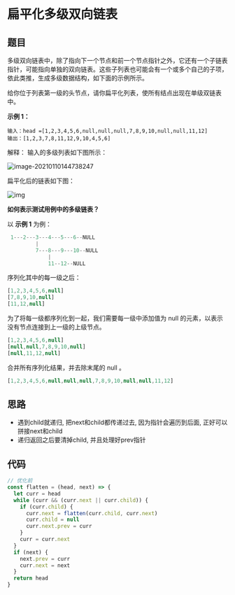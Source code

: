 # 扁平化多级双向链表

## 题目

多级双向链表中，除了指向下一个节点和前一个节点指针之外，它还有一个子链表指针，可能指向单独的双向链表。这些子列表也可能会有一个或多个自己的子项，依此类推，生成多级数据结构，如下面的示例所示。

给你位于列表第一级的头节点，请你扁平化列表，使所有结点出现在单级双链表中。

**示例 1：**

```
输入：head =[1,2,3,4,5,6,null,null,null,7,8,9,10,null,null,11,12]
输出：[1,2,3,7,8,11,12,9,10,4,5,6]
```

解释：
输入的多级列表如下图所示：

![image-20210110144738247](http://ruoruochen-img-bed.oss-cn-beijing.aliyuncs.com/img/image-20210110144738247.png)

扁平化后的链表如下图：

![img](http://ruoruochen-img-bed.oss-cn-beijing.aliyuncs.com/img/multilevellinkedlistflattened.png)

**如何表示测试用例中的多级链表？**

以 **示例 1** 为例：

```js
 1---2---3---4---5---6--NULL
         |
         7---8---9---10--NULL
             |
             11--12--NULL
```

序列化其中的每一级之后：

```js
[1,2,3,4,5,6,null]
[7,8,9,10,null]
[11,12,null]
```

为了将每一级都序列化到一起，我们需要每一级中添加值为 null 的元素，以表示没有节点连接到上一级的上级节点。

```js
[1,2,3,4,5,6,null]
[null,null,7,8,9,10,null]
[null,11,12,null]
```

合并所有序列化结果，并去除末尾的 null 。

```js
[1,2,3,4,5,6,null,null,null,7,8,9,10,null,null,11,12]
```

## 思路

- 遇到child就递归, 把next和child都传递过去, 因为指针会遍历到后面, 正好可以拼接next和child
- 递归返回之后要清掉child, 并且处理好prev指针

## 代码

```js
// 优化前
const flatten = (head, next) => {
  let curr = head
  while (curr && (curr.next || curr.child)) {
    if (curr.child) {
      curr.next = flatten(curr.child, curr.next)
      curr.child = null
      curr.next.prev = curr
    }
    curr = curr.next
  }
  if (next) {
    next.prev = curr
    curr.next = next
  }
  return head
}
```

